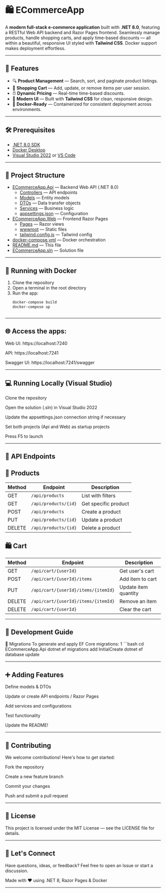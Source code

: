 # 🛍️ ECommerceApp

A **modern full-stack e-commerce application** built with **.NET 8.0**, featuring a RESTful Web API backend and Razor Pages frontend. Seamlessly manage products, handle shopping carts, and apply time-based discounts — all within a beautiful, responsive UI styled with **Tailwind CSS**. Docker support makes deployment effortless.


---

## 🚀 Features

- 🔍 **Product Management** — Search, sort, and paginate product listings.
- 🛒 **Shopping Cart** — Add, update, or remove items per user session.
- ⏰ **Dynamic Pricing** — Real-time time-based discounts.
- 🎨 **Modern UI** — Built with **Tailwind CSS** for clean, responsive design.
- 🐳 **Docker-Ready** — Containerized for consistent deployment across environments.

---

## 🛠️ Prerequisites

- [.NET 8.0 SDK](https://dotnet.microsoft.com/download)
- [Docker Desktop](https://www.docker.com/products/docker-desktop/)
- [Visual Studio 2022](https://visualstudio.microsoft.com/) or [VS Code](https://code.visualstudio.com/)

---

## 📁 Project Structure

- [ECommerceApp.Api](./ECommerceApp.Api) — Backend Web API (.NET 8.0)
  - [Controllers](./ECommerceApp.Api/Controllers) — API endpoints
  - [Models](./ECommerceApp.Api/Models) — Entity models
  - [DTOs](./ECommerceApp.Api/DTOs) — Data transfer objects
  - [Services](./ECommerceApp.Api/Services) — Business logic
  - [appsettings.json](./ECommerceApp.Api/appsettings.json) — Configuration
- [ECommerceApp.Web](./ECommerceApp.Web) — Frontend Razor Pages
  - [Pages](./ECommerceApp.Web/Pages) — Razor views
  - [wwwroot](./ECommerceApp.Web/wwwroot) — Static files
  - [tailwind.config.js](./ECommerceApp.Web/tailwind.config.js) — Tailwind config
- [docker-compose.yml](./docker-compose.yml) — Docker orchestration
- [README.md](./README.md) — This file
- [ECommerceApp.sln](./ECommerceApp.sln) — Solution file





---

## 🐳 Running with Docker

1. Clone the repository  
2. Open a terminal in the root directory  
3. Run the app:
   ```bash
   docker-compose build
   docker-compose up



---

## 🌐 Access the apps:

Web UI: https://localhost:7240

API: https://localhost:7241

Swagger UI: https://localhost:7241/swagger

---

## 💻 Running Locally (Visual Studio)
Clone the repository

Open the solution (.sln) in Visual Studio 2022

Update the appsettings.json connection string if necessary

Set both projects (Api and Web) as startup projects

Press F5 to launch

---

## 📡 API Endpoints

## 🧾 Products
<div align="center">


| Method | Endpoint                    | Description          |
|--------|-----------------------------|----------------------|
| GET    | `/api/products`             | List with filters    |
| GET    | `/api/products/{id}`        | Get specific product |
| POST   | `/api/products`             | Create a product     |
| PUT    | `/api/products/{id}`        | Update a product     |
| DELETE | `/api/products/{id}`        | Delete a product     |
</div>

## 🛍️ Cart
<div align="center">


| Method | Endpoint                                  | Description          |
|--------|-------------------------------------------|----------------------|
| GET    | `/api/cart/{userId}`                      | Get user's cart      |
| POST   | `/api/cart/{userId}/items`                | Add item to cart     |
| PUT    | `/api/cart/{userId}/items/{itemId}`       | Update item quantity |
| DELETE | `/api/cart/{userId}/items/{itemId}`       | Remove an item       |
| DELETE | `/api/cart/{userId}`                      | Clear the cart       |
</div>

---

## 🔧 Development Guide
🔄 Migrations
To generate and apply EF Core migrations:
1   ```bash
   cd ECommerceApp.Api
   dotnet ef migrations add InitialCreate
   dotnet ef database update

---

## ➕ Adding Features
Define models & DTOs

Update or create API endpoints / Razor Pages

Add services and configurations

Test functionality

Update the README!

---

## 🤝 Contributing
We welcome contributions! Here's how to get started:

Fork the repository

Create a new feature branch

Commit your changes

Push and submit a pull request

---

## 📄 License
This project is licensed under the MIT License — see the LICENSE file for details.

---

## 💬 Let's Connect
Have questions, ideas, or feedback? Feel free to open an Issue or start a discussion.

Made with ❤️ using .NET 8, Razor Pages & Docker

---
